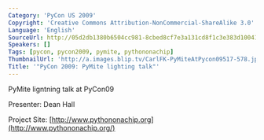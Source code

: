 ```yaml
---
Category: 'PyCon US 2009'
Copyright: 'Creative Commons Attribution-NonCommercial-ShareAlike 3.0'
Language: 'English'
SourceUrl: http://05d2db1380b6504cc981-8cbed8cf7e3a131cd8f1c3e383d10041.r93.cf2.rackcdn.com/pycon-us-2009/208_pycon-2009-pymite-lighting-talk.mp4
Speakers: []
Tags: [pycon, pycon2009, pymite, pythononachip]
ThumbnailUrl: 'http://a.images.blip.tv/CarlFK-PyMiteAtPycon09517-578.jpg'
Title: '"PyCon 2009: PyMite lighting talk"'
---
```

PyMite ligntning talk at PyCon09

  
Presenter: Dean Hall

  
Project Site: [http://www.pythononachip.org](http://www.pythononachip.org/)

